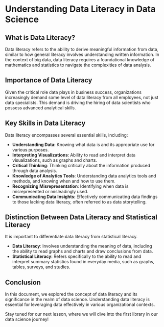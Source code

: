 # Understanding Data Literacy in Data Science

## What is Data Literacy?

Data literacy refers to the ability to derive meaningful information from data, similar to how general literacy involves understanding written information. In the context of big data, data literacy requires a foundational knowledge of mathematics and statistics to navigate the complexities of data analysis.

## Importance of Data Literacy

Given the critical role data plays in business success, organizations increasingly demand some level of data literacy from all employees, not just data specialists. This demand is driving the hiring of data scientists who possess advanced analytical skills.

## Key Skills in Data Literacy

Data literacy encompasses several essential skills, including:

- **Understanding Data**: Knowing what data is and its appropriate use for various purposes.
- **Interpreting Visualizations**: Ability to read and interpret data visualizations, such as graphs and charts.
- **Critical Thinking**: Thinking critically about the information produced through data analysis.
- **Knowledge of Analytics Tools**: Understanding data analytics tools and methods, and knowing when and how to use them.
- **Recognizing Misrepresentation**: Identifying when data is misrepresented or misleadingly used.
- **Communicating Data Insights**: Effectively communicating data findings to those lacking data literacy, often referred to as data storytelling.

## Distinction Between Data Literacy and Statistical Literacy

It is important to differentiate data literacy from statistical literacy. 

- **Data Literacy**: Involves understanding the meaning of data, including the ability to read graphs and charts and draw conclusions from data.
- **Statistical Literacy**: Refers specifically to the ability to read and interpret summary statistics found in everyday media, such as graphs, tables, surveys, and studies.

## Conclusion

In this document, we explored the concept of data literacy and its significance in the realm of data science. Understanding data literacy is essential for leveraging data effectively in various organizational contexts. 

Stay tuned for our next lesson, where we will dive into the first library in our data science journey!
